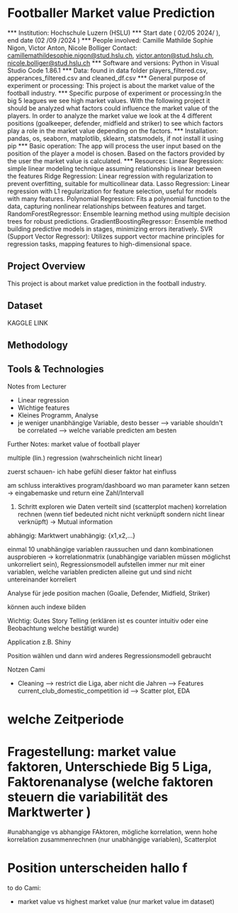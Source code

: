 # Footballer Market value Prediction
*** Institution: Hochschule Luzern (HSLU)
*** Start date ( 02/05 2024/ ), end date (02 /09 /2024 )
*** People involved: Camille Mathilde Sophie Nigon, Victor Anton, Nicole Bolliger
Contact: camillemathildesophie.nigon@stud.hslu.ch, victor.anton@stud.hslu.ch, nicole.bolliger@stud.hslu.ch 
*** Software and versions: Python in Visual Studio Code 1.86.1
*** Data: found in data folder players_filtered.csv, apperances_filtered.csv and cleaned_df.csv
*** General purpose of experiment or processing: This project is about the market value of the football industry.
*** Specific purpose of experiment or processing:In the big 5 leagues we see high market values. With the following project it should be analyzed what factors could influence the market value of the players. In order to analyze the market value we look at the 4 different positions (goalkeeper, defender, midfield and striker) to see which factors play a role in the market value depending on the factors.
*** Installation: pandas, os, seaborn, matplotlib, sklearn, statsmodels, if not install it using pip
*** Basic operation: The app will process the user input based on the position of the player a model is chosen. Based on the factors provided by the user the market value is calculated.
*** Resources: Linear Regression: simple linear modeling technique assuming relationship is linear between the features
	Ridge Regression: Linear regression with regularization to prevent overfitting, suitable for multicollinear data.
	Lasso Regression: Linear regression with L1 regularization for feature selection, useful for models with many features.
	Polynomial Regression: Fits a polynomial function to the data, capturing nonlinear relationships between features and target.
	RandomForestRegressor: Ensemble learning method using multiple decision trees for robust predictions.
	GradientBoostingRegressor: Ensemble method building predictive models in stages, minimizing errors iteratively.
	SVR (Support Vector Regressor): Utilizes support vector machine principles for regression tasks, mapping features to high-dimensional space.







## Project Overview
This project is about market value prediction in the football industry. 

## Dataset
KAGGLE LINK

## Methodology

## Tools & Technologies




Notes from Lecturer

- Linear regression
- Wichtige features
- Kleines Programm, Analyse 
- je weniger unanbhängige Variable, desto besser
--> variable shouldn't be correlated
--> welche variable predicten am besten

Further Notes:
market value of football player

multiple (lin.) regression  (wahrscheinlich nicht linear)

zuerst schauen- ich habe gefühl dieser faktor hat einfluss

am schluss interaktives program/dashboard wo man parameter kann setzen
	-> eingabemaske und return eine Zahl/Intervall


1. Schritt
exploren wie Daten verteilt sind (scatterplot machen)
korrelation rechnen (wenn tief bedeuted nicht nicht verknüpft sondern nicht linear verknüpft) -> Mutual information


abhängig: Marktwert
unabhängig: {x1,x2,...}


einmal 10 unabhängige variablen raussuchen und dann kombinationen ausprobieren -> korrelationmatrix (unabhängige variablen müssen möglichst unkorreliert sein), Regressionsmodell aufstellen immer nur mit einer variablen, welche variablen predicten alleine gut und sind nicht untereinander korreliert


Analyse für jede position machen (Goalie, Defender, Midfield, Striker)


können auch indexe bilden  

Wichtig: Gutes Story Telling (erklären ist es counter intuitiv oder eine Beobachtung welche bestätigt wurde)

Application z.B. Shiny

Position wählen und dann wird anderes Regressionsmodell gebraucht

Notzen Cami

- Cleaning 
--> restrict die Liga, aber nicht die Jahren
--> Features current_club_domestic_competition id 
--> Scatter plot, EDA 
# welche Zeitperiode
# Fragestellung: market value faktoren, Unterschiede Big 5 Liga, Faktorenanalyse (welche faktoren steuern die variabilität des Marktwerter ) 
#unabhangige vs abhangige FAktoren, mögliche korrelation, wenn hohe korrelation zusammenrechnen (nur unabhängige variablen), Scatterplot
# Position unterscheiden hallo  f


to do Cami: 
- market value vs highest market value (nur market value im dataset)

